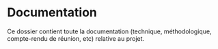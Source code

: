 # Documentation
Ce dossier contient toute la documentation (technique, méthodologique, compte-rendu de réunion, etc) relative au projet.